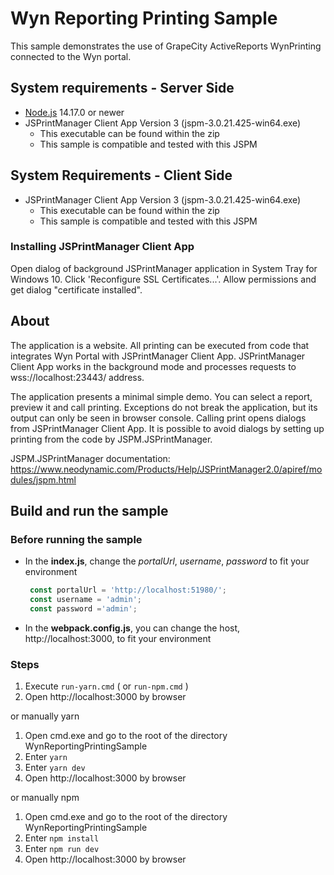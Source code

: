 # Wyn Reporting Printing Sample

This sample demonstrates the use of GrapeCity ActiveReports WynPrinting connected to the Wyn portal.

## System requirements - Server Side
 * [Node.js](https://nodejs.org/en/download/) 14.17.0 or newer
 * JSPrintManager Client App Version 3 (jspm-3.0.21.425-win64.exe)
   * This executable can be found within the zip
   * This sample is compatible and tested with this JSPM  
  
## System Requirements - Client Side
* JSPrintManager Client App Version 3 (jspm-3.0.21.425-win64.exe)
   * This executable can be found within the zip
   * This sample is compatible and tested with this JSPM  
### Installing JSPrintManager Client App

Open dialog of background JSPrintManager application in System Tray for Windows 10. Click 'Reconfigure SSL Certificates...'. Allow permissions and get dialog "certificate installed".

## About

The application is a website. All printing can be executed from code that integrates Wyn Portal with JSPrintManager Client App. JSPrintManager Client App works in the background mode and processes requests to wss://localhost:23443/ address.

The application  presents a minimal simple demo. You can select a report, preview it and call printing. Exceptions do not break the application, but its output can only be seen in browser console. Calling print opens dialogs from JSPrintManager Client App. It is possible to avoid dialogs by setting up printing from the code by JSPM.JSPrintManager.

JSPM.JSPrintManager documentation:
https://www.neodynamic.com/Products/Help/JSPrintManager2.0/apiref/modules/jspm.html

## Build and run the sample

### Before running the sample

* In the **index.js**, change the *portalUrl*, *username*, *password* to fit your environment
   ```js
    const portalUrl = 'http://localhost:51980/';
    const username = 'admin';
    const password ='admin';
    ```
* In the **webpack.config.js**, you can change the host, http://localhost:3000, to fit your environment

### Steps
1. Execute `run-yarn.cmd` ( or `run-npm.cmd` )
2. Open http://localhost:3000 by browser

or manually yarn

1. Open cmd.exe and go to the root of the directory WynReportingPrintingSample
2. Enter `yarn`
3. Enter `yarn dev`
4. Open http://localhost:3000 by browser

or manually npm

1. Open cmd.exe and go to the root of the directory WynReportingPrintingSample
2. Enter `npm install`
4. Enter `npm run dev`
5. Open http://localhost:3000 by browser

